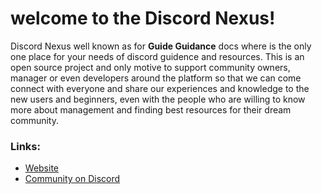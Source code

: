 # welcome to the Discord Nexus!

Discord Nexus well known as for **Guide Guidance** docs where is the only one place for your needs of discord guidence and resources. This is an open source project and only motive to support community owners, manager or even developers around the platform so that we can come connect with everyone and share our experiences and knowledge to the new users and beginners, even with the people who are willing to know more about management and finding best resources for their dream community.

### Links:
- [Website](https://discordnexus.vercel.app/)
- [Community on Discord](https://dsc.gg/jumanjihub)
